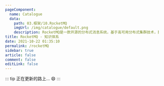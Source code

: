 ```yaml
---
pageComponent: 
  name: Catalogue
  data: 
    path: 03.框架/10.RocketMQ
    imgUrl: /img/catalogue/default.png
    description: RocketMQ是一款开源的分布式消息系统，基于高可用分布式集群技术，提供低延时的、高可靠的消息发布与订阅服务。
title: RocketMQ - 知识体系
date: 2021-10-22 01:35:10
permalink: /rocketMQ
sidebar: true
article: false
comment: false
editLink: false
---
```


::: tip
正在更新的路上... :smile:
:::